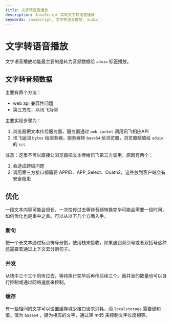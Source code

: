 ```yaml
---
title: 文字转语音播放
description: JavaScript 实现文字转语音播放
keywords: JavaScript, 文字转语音播放, audio
---
```


# 文字转语音播放

文字语音播放功能最主要的是转为音频数据给 `aduio` 标签播放。

## 文字转音频数据

主要有两个方法：

- web api 兼容性问题
- 第三方库，以讯飞为例

主要实现步骤为：

1. 浏览器把文本传给服务器，服务器通过 `web socket` 调用讯飞相应API
2. 讯飞返回 `bytes` 给服务器，服务器转 `base64` 给浏览器，浏览器赋值给 `aduio` 的 `src` 

注意：这里不可以直接让浏览器把文本传给讯飞第三方调用，原因有两个：

1. 会造成跨域问题
2. 调用第三方接口都需要 APPID、APP_Select、Ouath2，这些放到客户端会有安全隐患

## 优化

一段文本内容可能会很长，一次性传过去等待音频转换完毕可能会需要一段时间，如何优化也是重中之重。可以从以下几个方面入手。

### 断句

把一个长文本通过标点符号分割，使用栈来接收，如果遇到双引号或者双括号这种还需要去通过上下文去分割句子。

### 并发

从栈中三个三个的传过去，等待执行完毕后再传后续三个。而并发的数量也可以自行控制或通过网络速度来控制。

### 缓存

有一些相同的文字可以设置缓存减少接口请求消耗，而 `localstorage` 需要键和值。值为 `base64` ，键为相应的文字，通过转 md5 来控制文字长度相等。